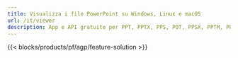 ```yaml
---
title: Visualizza i file PowerPoint su Windows, Linux e macOS
url: /it/viewer
description: App e API gratuite per PPT, PPTX, PPS, POT, PPSX, PPTM, PPSM, POTX, POTM e ODP Viewer
---
```


{{< blocks/products/pf/agp/feature-solution >}} 

